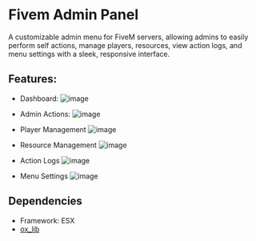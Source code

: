 # Fivem Admin Panel

A customizable admin menu for FiveM servers, allowing admins to easily perform self actions, manage players, resources, view action logs, and menu settings with a sleek, responsive interface.

## Features:

* Dashboard:
![image](https://github.com/user-attachments/assets/dcfb091a-72c1-40b7-b2b5-6ee169102692)

* Admin Actions:
![image](https://github.com/user-attachments/assets/3bb8563f-5ac1-40b7-9c65-a1894aa015c6)

* Player Management
![image](https://github.com/user-attachments/assets/58c07a47-4955-4e25-85b1-6d0bbb4674f1)

* Resource Management
![image](https://github.com/user-attachments/assets/a8ebf85a-ce16-4335-9e43-9a0d5faf7880)

* Action Logs
![image](https://github.com/user-attachments/assets/27586431-da51-41ca-9548-7f1be43d6a9a)

* Menu Settings
![image](https://github.com/user-attachments/assets/2a2c3e88-0169-401f-b4f1-6574aab1ebef)

## Dependencies
* Framework: ESX
* [ox_lib](https://github.com/overextended/ox_lib)
